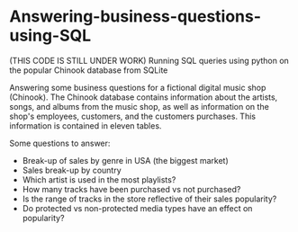 # Answering-business-questions-using-SQL
(THIS CODE IS STILL UNDER WORK)
Running SQL queries using python on the popular Chinook database from SQLite

Answering some business questions for a fictional digital music shop (Chinook).
The Chinook database contains information about the artists, songs, and albums from the music shop, as well as information on the shop's employees, customers, and the customers purchases. This information is contained in eleven tables.

Some questions to answer:
-  Break-up of sales by genre in USA (the biggest market)
-  Sales break-up by country
-  Which artist is used in the most playlists?
-  How many tracks have been purchased vs not purchased?
-  Is the range of tracks in the store reflective of their sales popularity?
-  Do protected vs non-protected media types have an effect on popularity?
